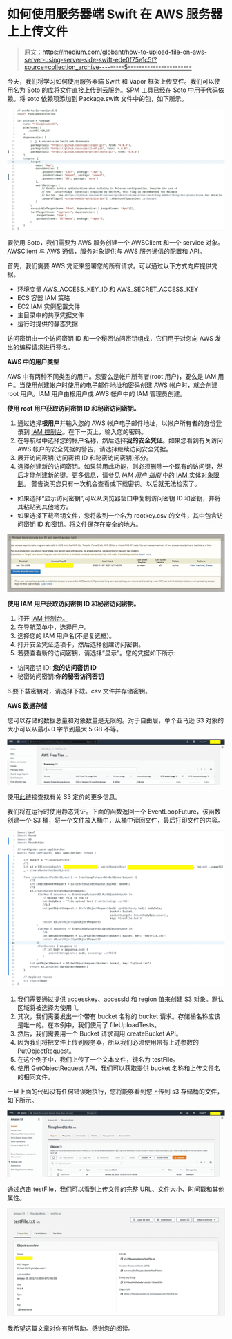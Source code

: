 # 如何使用服务器端 Swift 在 AWS 服务器上上传文件

> 原文：<https://medium.com/globant/how-to-upload-file-on-aws-server-using-server-side-swift-ede0f75e1c5f?source=collection_archive---------5----------------------->

今天，我们将学习如何使用服务器端 Swift 和 Vapor 框架上传文件。我们可以使用名为 Soto 的库将文件直接上传到云服务。SPM 工具已经在 Soto 中用于代码依赖。将 soto 依赖项添加到 Package.swift 文件中的包，如下所示。

![](img/88acf4ce07eab38e547f57226824a09f.png)

要使用 Soto，我们需要为 AWS 服务创建一个 AWSClient 和一个 service 对象。AWSClient 与 AWS 通信，服务对象提供与 AWS 服务通信的配置和 API。

首先，我们需要 AWS 凭证来签署您的所有请求。可以通过以下方式向库提供凭据。

*   环境变量 AWS_ACCESS_KEY_ID 和 AWS_SECRET_ACCESS_KEY
*   ECS 容器 IAM 策略
*   EC2 IAM 实例配置文件
*   主目录中的共享凭据文件
*   运行时提供的静态凭据

访问密钥由一个访问密钥 ID 和一个秘密访问密钥组成，它们用于对您向 AWS 发出的编程请求进行签名。

**AWS 中的用户类型**

AWS 中有两种不同类型的用户。您要么是帐户所有者(root 用户)，要么是 IAM 用户。当使用创建帐户时使用的电子邮件地址和密码创建 AWS 帐户时，就会创建 root 用户。IAM 用户由根用户或 AWS 帐户中的 IAM 管理员创建。

**使用 root 用户获取访问密钥 ID 和秘密访问密钥。**

1.  通过选择**根用户**并输入您的 AWS 帐户电子邮件地址，以帐户所有者的身份登录到 [IAM 控制台](https://console.aws.amazon.com/iam/)。在下一页上，输入您的密码。
2.  在导航栏中选择您的帐户名称，然后选择**我的安全凭证**。如果您看到有关访问 AWS 帐户的安全凭据的警告，请选择继续访问安全凭据。
3.  展开访问密钥(访问密钥 ID 和秘密访问密钥)部分。
4.  选择创建新的访问密钥。如果禁用此功能，则必须删除一个现有的访问键，然后才能创建新的键。更多信息，请参见 *IAM 用户* [*指南*](https://docs.aws.amazon.com/IAM/latest/UserGuide/introduction.html) 中的 [IAM 实体对象限制](https://docs.aws.amazon.com/IAM/latest/UserGuide/reference_iam-quotas.html#reference_iam-quotas-entities)。
    警告说明您只有一次机会查看或下载密钥。以后就无法检索了。

*   如果选择“显示访问密钥”,可以从浏览器窗口中复制访问密钥 ID 和密钥，并将其粘贴到其他地方。
*   如果选择下载密钥文件，您将收到一个名为 rootkey.csv 的文件，其中包含访问密钥 ID 和密钥。将文件保存在安全的地方。

![](img/dc3eec93e637363ad0495a83fd3cf377.png)

**使用 IAM 用户获取访问密钥 ID 和秘密访问密钥。**

1.  打开 [IAM 控制台。](https://docs.aws.amazon.com/IAM/latest/UserGuide/console.html)
2.  在导航菜单中，选择用户。
3.  选择您的 IAM 用户名(不是复选框)。
4.  打开安全凭证选项卡，然后选择创建访问密钥。
5.  若要查看新的访问密钥，请选择“显示”。您的凭据如下所示:

*   访问密钥 ID: **您的访问密钥 ID**
*   秘密访问密钥:**你的秘密访问密钥**

6.要下载密钥对，请选择下载。csv 文件并存储密钥。

**AWS 数据存储**

您可以存储的数据总量和对象数量是无限的。对于自由层，单个亚马逊 S3 对象的大小可以从最小 0 字节到最大 5 GB 不等。

![](img/104d0a3508c2fbb5b21944c3d6d7b1f6.png)

使用[此](https://aws.amazon.com/s3/pricing/)链接查找有关 S3 定价的更多信息。

我们将在运行时使用静态凭证。下面的函数返回一个 EventLoopFuture，该函数创建一个 S3 桶，将一个文件放入桶中，从桶中读回文件，最后打印文件的内容。

![](img/9f612de1f3410110f88cffeaf3174fa4.png)

1.  我们需要通过提供 accesskey、accessId 和 region 值来创建 S3 对象。默认区域将被选择为使用 1。
2.  其次，我们需要发出一个带有 bucket 名称的 bucket 请求。存储桶名称应该是唯一的。在本例中，我们使用了 fileUploadTests。
3.  然后，我们需要用一个 Bucket 请求调用 createBucket API。
4.  因为我们将把文件上传到服务器，所以我们必须使用带有上述参数的 PutObjectRequest。
5.  在这个例子中，我们上传了一个文本文件，键名为 testFile。
6.  使用 GetObjectRequest API，我们可以获取提供 bucket 名称和上传文件名的相同文件。

一旦上面的代码没有任何错误地执行，您将能够看到您上传到 s3 存储桶的文件，如下所示。

![](img/2d99d66f7fd347fb6ba87855ded7bdc2.png)

通过点击 testFile，我们可以看到上传文件的完整 URL、文件大小、时间戳和其他属性。

![](img/ed93c163b09d4532202d6aaecf02177f.png)

我希望这篇文章对你有所帮助。感谢您的阅读。